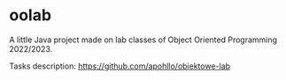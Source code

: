 # oolab

A little Java project made on lab classes of Object Oriented Programming 2022/2023.

Tasks description: https://github.com/apohllo/obiektowe-lab
